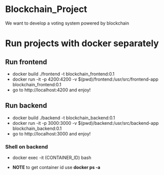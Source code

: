 # Blockchain_Project
We want to develop a voting system powered by blockchain 

# Run projects with docker separately
## Run frontend
* docker build ./frontend -t blockchain_frontend:0.1
* docker run -it -p 4200:4200 -v $(pwd)/frontend:/usr/src/frontend-app blockchain_frontend:0.1
* go to http://localhost:4200 and enjoy!

## Run backend
* docker build ./backend -t blockchain_backend:0.1
* docker run -it -p 3000:3000 -v $(pwd)/backend:/usr/src/backend-app blockchain_backend:0.1
* go to http://localhost:3000 and enjoy!

### Shell on backend
* docker exec -it (CONTAINER_ID) bash

* **NOTE** to get container id use **docker ps -a**